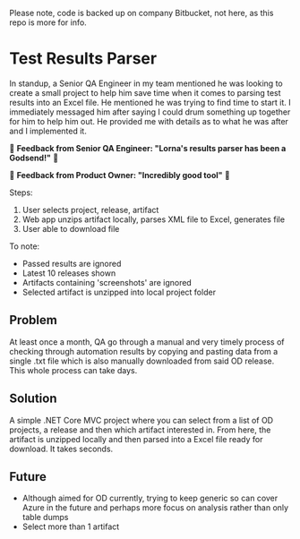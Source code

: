 Please note, code is backed up on company Bitbucket, not here, as this repo is more for info.

# Test Results Parser

In standup, a Senior QA Engineer in my team mentioned he was looking to create a small project to help him save time when it comes to parsing test results into an Excel file. He mentioned he was trying to find time to start it. I immediately messaged him after saying I could drum something up together for him to help him out. He provided me with details as to what he was after and I implemented it. 

💬 **Feedback from Senior QA Engineer: "Lorna's results parser has been a Godsend!"** 💬

💬 **Feedback from Product Owner: "Incredibly good tool"** 💬

Steps:
1. User selects project, release, artifact
2. Web app unzips artifact locally, parses XML file to Excel, generates file
3. User able to download file

To note:
* Passed results are ignored
* Latest 10 releases shown
* Artifacts containing 'screenshots' are ignored
* Selected artifact is unzipped into local project folder

## Problem
At least once a month, QA go through a manual and very timely process of checking through automation results by copying and pasting data from a single .txt file which is also manually downloaded from said OD release. This whole process can take days.

## Solution
A simple .NET Core MVC project where you can select from a list of OD projects, a release and then which artifact interested in. From here, the artifact is unzipped locally and then parsed into a Excel file ready for download. It takes seconds. 

## Future
* Although aimed for OD currently, trying to keep generic so can cover Azure in the future and perhaps more focus on analysis rather than only table dumps
* Select more than 1 artifact
